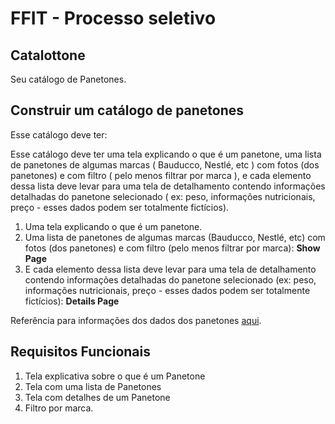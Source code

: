 # FFIT - Processo seletivo

## Catalottone

Seu catálogo de Panetones.

## Construir um catálogo de panetones

Esse catálogo deve ter:

Esse catálogo deve ter uma tela explicando o que é um panetone, uma lista de panetones de algumas marcas ( Bauducco, Nestlé, etc ) com fotos (dos panetones) e com filtro ( pelo menos filtrar por marca ), e cada elemento dessa lista deve levar para uma tela de detalhamento contendo informações detalhadas do panetone selecionado ( ex: peso, informações nutricionais, preço - esses dados podem ser totalmente fictícios).

1. Uma tela explicando o que é um panetone.
2. Uma lista de panetones de algumas marcas (Bauducco, Nestlé, etc) com fotos (dos panetones) e com filtro (pelo menos filtrar por marca): **Show Page**
3. E cada elemento dessa lista deve levar para uma tela de detalhamento contendo informações detalhadas do panetone selecionado (ex: peso, informações nutricionais, preço - esses dados podem ser totalmente fictícios): **Details Page**

Referência para informações dos dados dos panetones [aqui](https://www.huffpostbrasil.com/entry/os-melhores-panettones-natal_br_5dfd0382e4b05b08bab4fd7b).

## Requisitos Funcionais

1. Tela explicativa sobre o que é um Panetone
2. Tela com uma lista de Panetones
3. Tela com detalhes de um Panetone
4. Filtro por marca.
